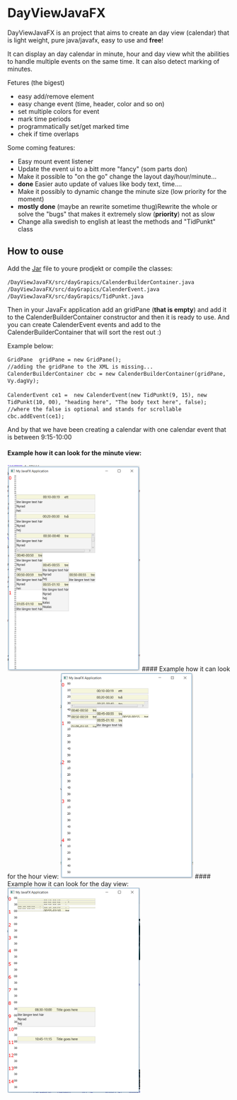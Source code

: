 # DayViewJavaFX
DayViewJavaFX is an project that aims to create an day view (calendar) that is light weight, pure java/javafx, easy to use and **free**!



It can display an day calendar in minute, hour and day view whit the abilities to handle multiple events on the same time. It can also detect marking of minutes. 

Fetures (the bigest)
* easy add/remove element
* easy change event (time, header, color and so on)
* set multiple colors for event
* mark time periods
* programmatically set/get marked time
* chek if time overlaps


Some coming features:
* Easy mount event listener
* Update the event ui to a bitt more "fancy" (som parts don)
* Make it possible to "on the go" change the layout day/hour/minute...
* **done** Easier auto update of values like body text, time....
* Make it possibly to dynamic change the minute size (low priority for the moment)
* **mostly done** (maybe an rewrite sometime thug)Rewrite the whole or solve the "bugs" that makes it extremely slow (**priority**) not as slow
* Change alla swedish to english at least the methods and "TidPunkt" class


## How to ouse
Add the [Jar](https://github.com/flaime/DayViewJavaFX/releases) file to youre prodjekt or compile the classes:
```
/DayViewJavaFX/src/dayGrapics/CalenderBuilderContainer.java
/DayViewJavaFX/src/dayGrapics/CalenderEvent.java
/DayViewJavaFX/src/dayGrapics/TidPunkt.java
```

Then in your JavaFx application add an gridPane (**that is empty**) and add it to the CalenderBuilderContainer constructor and then it is ready to use. And you can create CalenderEvent events and add to the CalenderBuilderContainer that will sort the rest out :)

Example below:
```
GridPane  gridPane = new GridPane();
//adding the gridPane to the XML is missing...
CalenderBuilderContainer cbc = new CalenderBuilderContainer(gridPane, Vy.dagVy);

CalenderEvent ce1 =  new CalenderEvent(new TidPunkt(9, 15), new TidPunkt(10, 00), "heading here", "The body text here", false); //where the false is optional and stands for scrollable
cbc.addEvent(ce1);
```
And by that we have been creating a calendar with one calendar event that is between 9:15-10:00

#### Example how it can look for the minute view:
<img src="https://github.com/flaime/DayViewJavaFX/blob/master/readmeFiles/dayView.PNG" width="300">
#### Example how it can look for the hour view:
<img src="https://github.com/flaime/DayViewJavaFX/blob/master/readmeFiles/dayView%20timmar.PNG" width="300">
#### Example how it can look for the day view:
<img src="https://github.com/flaime/DayViewJavaFX/blob/master/readmeFiles/dayView%20day.PNG" width="300">

